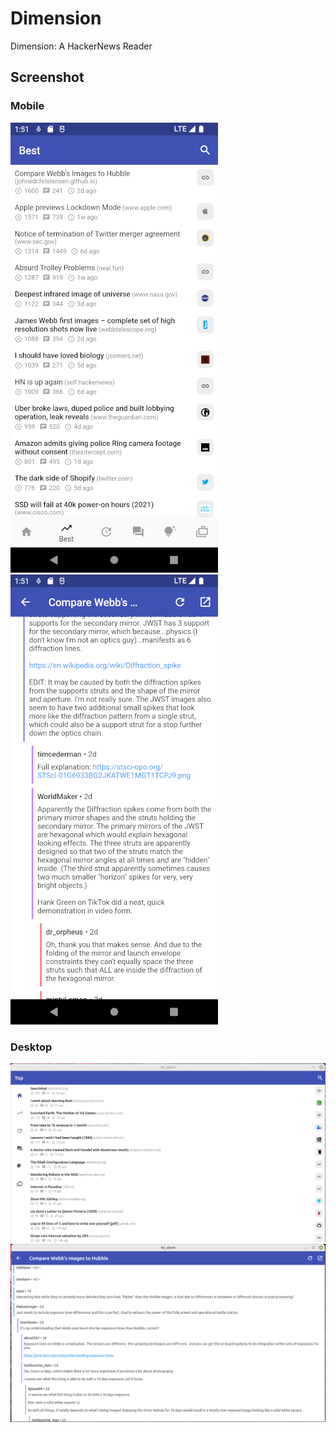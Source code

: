# Dimension
Dimension: A HackerNews Reader

## Screenshot

### Mobile
![screenshot](screenshots/mobile_front.png) ![screenshot](screenshots/mobile_thread.png)

### Desktop
![screenshot](screenshots/desktop_front.png)
![screenshot](screenshots/desktop_thread.png)
